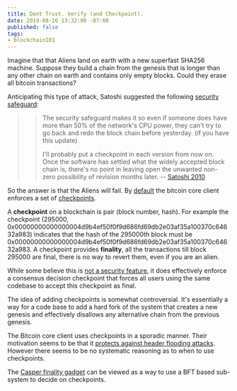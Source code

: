 ```yaml
---
title: Dont Trust. Verify (and Checkpoint).
date: 2019-08-16 13:32:00 -07:00
published: false
tags:
- blockchain101
---
```


Imagine that that Aliens land on earth with a new superfast SHA256 machine. Suppose they build a chain from the genesis that is longer than any other chain on earth and contains only empty blocks. Could they erase all bitcoin transactions?

Anticipating this type of attack, Satoshi suggested the following [security safeguard](https://satoshi.nakamotoinstitute.org/posts/bitcointalk/232/): 


>> The security safeguard makes it so even if someone does have more than 50% of the network's CPU power, they can't try to go back and redo the block chain before yesterday.  (if you have this update)
>>
>> I'll probably put a checkpoint in each version from now on.  Once the software has settled what the widely accepted block chain is, there's no point in leaving open the unwanted non-zero possibility of revision months later.  -- [Satoshi 2010](https://bitcointalk.org/index.php?topic=437)

So the answer is that the Aliens will fail. By [default](https://github.com/bitcoin/bitcoin/blob/master/src/validation.cpp#L120) the bitcoin core client enforces a set of [checkpoints](https://github.com/bitcoin/bitcoin/blob/master/src/chainparams.cpp#L138). 

A **checkpoint** on a blockchain is pair (block number, hash). For example the checkpoint (295000, 0x00000000000000004d9b4ef50f0f9d686fd69db2e03af35a100370c64632a983) indicates that the hash of the 295000th block must be 0x00000000000000004d9b4ef50f0f9d686fd69db2e03af35a100370c64632a983.
A checkpoint provides **finality**, all the transactions till block 295000 are final, there is no way to revert them, even if you are an alien. 

While some believe this is [not a security feature](https://bitcoin.stackexchange.com/questions/39097/do-all-bitcoin-client-enforce-checkpoints), it does effectively enforce a consensus decision checkpoint that forces all users using the same codebase to accept this checkpoint as final.

The idea of adding checkpoints is somewhat controversial. It's essentially a way for a code base to add a hard fork of the system that creates a new genesis and effectively disallows any alternative chain from the previous genesis.

The Bitcoin core client uses checkpoints in a sporadic manner. Their motivation seems to be that it [protects against header flooding attacks](https://github.com/bitcoin/bitcoin/issues/15095 
). However there seems to be no systematic reasoning as to when to use checkpoints.

The [Casper finality gadget](https://arxiv.org/abs/1710.09437) can be viewed as a way to use a BFT based sub-system to decide on checkpoints. 


